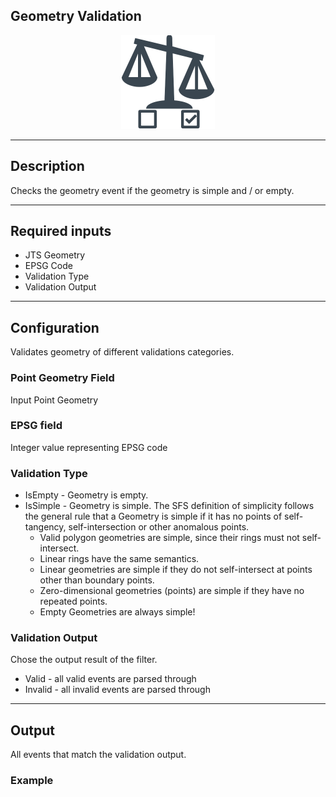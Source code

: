 <!--
  ~ Licensed to the Apache Software Foundation (ASF) under one or more
  ~ contributor license agreements.  See the NOTICE file distributed with
  ~ this work for additional information regarding copyright ownership.
  ~ The ASF licenses this file to You under the Apache License, Version 2.0
  ~ (the "License"); you may not use this file except in compliance with
  ~ the License.  You may obtain a copy of the License at
  ~
  ~    http://www.apache.org/licenses/LICENSE-2.0
  ~
  ~ Unless required by applicable law or agreed to in writing, software
  ~ distributed under the License is distributed on an "AS IS" BASIS,
  ~ WITHOUT WARRANTIES OR CONDITIONS OF ANY KIND, either express or implied.
  ~ See the License for the specific language governing permissions and
  ~ limitations under the License.
  ~
  -->

## Geometry Validation

<p align="center">
    <img src="icon.png" width="150px;" class="pe-image-documentation"/>
</p>

***

## Description

Checks the geometry event if the geometry is simple and / or empty.

***

## Required inputs

* JTS Geometry
* EPSG Code
* Validation Type
* Validation Output


***

## Configuration

Validates geometry of different validations categories.


### Point Geometry Field
Input Point Geometry

### EPSG field
Integer value representing EPSG code

### Validation Type
* IsEmpty -  Geometry is empty.
* IsSimple - Geometry is simple.  The SFS definition of simplicity follows the general rule that a Geometry is simple if it has no points of self-tangency, self-intersection or other anomalous points.
  * Valid polygon geometries are simple, since their rings must not self-intersect.
  * Linear rings have the same semantics.
  * Linear geometries are simple if they do not self-intersect at points other than boundary points.
  * Zero-dimensional geometries (points) are simple if they have no repeated points.
  * Empty Geometries are always simple!

### Validation Output
Chose the output result of the filter.
* Valid - all valid events are parsed through
* Invalid - all invalid events are parsed through

***

## Output

All events that match the validation output.

### Example
